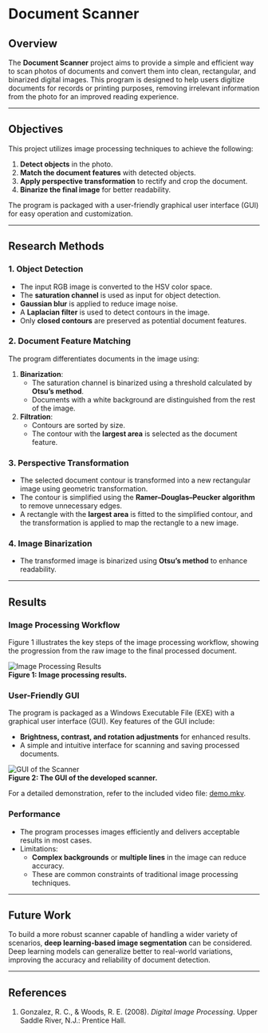 # Document Scanner

## Overview

The **Document Scanner** project aims to provide a simple and efficient way to scan photos of documents and convert them into clean, rectangular, and binarized digital images. This program is designed to help users digitize documents for records or printing purposes, removing irrelevant information from the photo for an improved reading experience.

---

## Objectives

This project utilizes image processing techniques to achieve the following:
1. **Detect objects** in the photo.
2. **Match the document features** with detected objects.
3. **Apply perspective transformation** to rectify and crop the document.
4. **Binarize the final image** for better readability.

The program is packaged with a user-friendly graphical user interface (GUI) for easy operation and customization.

---

## Research Methods

### 1. Object Detection
- The input RGB image is converted to the HSV color space.
- The **saturation channel** is used as input for object detection.
- **Gaussian blur** is applied to reduce image noise.
- A **Laplacian filter** is used to detect contours in the image.
- Only **closed contours** are preserved as potential document features.

### 2. Document Feature Matching
The program differentiates documents in the image using:
1. **Binarization**:  
   - The saturation channel is binarized using a threshold calculated by **Otsu’s method**.
   - Documents with a white background are distinguished from the rest of the image.
2. **Filtration**:  
   - Contours are sorted by size.
   - The contour with the **largest area** is selected as the document feature.

### 3. Perspective Transformation
- The selected document contour is transformed into a new rectangular image using geometric transformation.
- The contour is simplified using the **Ramer–Douglas–Peucker algorithm** to remove unnecessary edges.
- A rectangle with the **largest area** is fitted to the simplified contour, and the transformation is applied to map the rectangle to a new image.

### 4. Image Binarization
- The transformed image is binarized using **Otsu’s method** to enhance readability.

---

## Results

### Image Processing Workflow
Figure 1 illustrates the key steps of the image processing workflow, showing the progression from the raw image to the final processed document.

![Image Processing Results](https://github.com/b07611031/Image-processing-algorithm-implementation/blob/main/Document-Scanner/figures/results.jpg)  
**Figure 1: Image processing results.**

### User-Friendly GUI
The program is packaged as a Windows Executable File (EXE) with a graphical user interface (GUI). Key features of the GUI include:
- **Brightness, contrast, and rotation adjustments** for enhanced results.
- A simple and intuitive interface for scanning and saving processed documents.

![GUI of the Scanner](https://github.com/b07611031/Image-processing-algorithm-implementation/blob/main/Document-Scanner/figures/gui.jpg)  
**Figure 2: The GUI of the developed scanner.**

For a detailed demonstration, refer to the included video file: [demo.mkv](https://github.com/b07611031/Image-processing-algorithm-implementation/blob/main/Document-Scanner/figures/demo.mkv).

### Performance
- The program processes images efficiently and delivers acceptable results in most cases.
- Limitations:
  - **Complex backgrounds** or **multiple lines** in the image can reduce accuracy.
  - These are common constraints of traditional image processing techniques.

---

## Future Work

To build a more robust scanner capable of handling a wider variety of scenarios, **deep learning-based image segmentation** can be considered. Deep learning models can generalize better to real-world variations, improving the accuracy and reliability of document detection.

---

## References

1. Gonzalez, R. C., & Woods, R. E. (2008). *Digital Image Processing*. Upper Saddle River, N.J.: Prentice Hall.